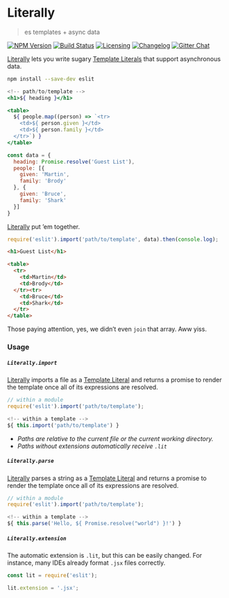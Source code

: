 # Literally

> es templates + async data

[![NPM Version][npm-img]][npm-url]
[![Build Status][cli-img]][cli-url]
[![Licensing][lic-image]][lic-url]
[![Changelog][log-image]][log-url]
[![Gitter Chat][git-image]][git-url]

[Literally] lets you write sugary [Template Literals] that support asynchronous data.

```sh
npm install --save-dev eslit
```

```jsx
<!-- path/to/template -->
<h1>${ heading }</h1>

<table>
  ${ people.map((person) => `<tr>
    <td>${ person.given }</td>
    <td>${ person.family }</td>
  </tr>`) }
</table>
```

```js
const data = {
  heading: Promise.resolve('Guest List'),
  people: [{
    given: 'Martin',
    family: 'Brody'
  }, {
    given: 'Bruce',
    family: 'Shark'
  }]
}
```

[Literally] put ’em together.

```js
require('eslit').import('path/to/template', data).then(console.log);
```

```html
<h1>Guest List</h1>

<table>
  <tr>
    <td>Martin</td>
    <td>Brody</td>
  </tr><tr>
    <td>Bruce</td>
    <td>Shark</td>
  </tr>
</table>
```

Those paying attention, yes, we didn’t even `join` that array. Aww yiss.

### Usage

##### `Literally.import`

[Literally] imports a file as a [Template Literal] and returns a promise to render the template once all of its expressions are resolved.

```js
// within a module
require('eslit').import('path/to/template');
```

```jsx
<!-- within a template -->
${ this.import('path/to/template') }
```

- *Paths are relative to the current file or the current working directory.*
- *Paths without extensions automatically receive `.lit`*

##### `Literally.parse`

[Literally] parses a string as a [Template Literal] and returns a promise to render the template once all of its expressions are resolved.

```js
// within a module
require('eslit').import('path/to/template');
```


```jsx
<!-- within a template -->
${ this.parse('Hello, ${ Promise.resolve("world") }!') }
```

##### `Literally.extension`

The automatic extension is `.lit`, but this can be easily changed. For instance, many IDEs already format `.jsx` files correctly.

```js
const lit = require('eslit');

lit.extension = '.jsx';
```

[Literally]: https://github.com/jonathantneal/eslit
[Template Literal]: https://developer.mozilla.org/en-US/docs/Web/JavaScript/Reference/Template_literals
[Template Literals]: https://developer.mozilla.org/en-US/docs/Web/JavaScript/Reference/Template_literals

[npm-url]: https://www.npmjs.com/package/eslit
[npm-img]: https://img.shields.io/npm/v/eslit.svg?style=flat-square
[cli-url]: https://travis-ci.org/jonathantneal/eslit
[cli-img]: https://img.shields.io/travis/jonathantneal/eslit.svg?style=flat-square
[lic-url]: LICENSE.md
[lic-image]: https://img.shields.io/npm/l/eslit.svg?style=flat-square
[log-url]: CHANGELOG.md
[log-image]: https://img.shields.io/badge/changelog-md-blue.svg?style=flat-square
[git-url]: https://gitter.im/jonathantneal/eslit
[git-image]: https://img.shields.io/badge/chat-gitter-blue.svg?style=flat-square
